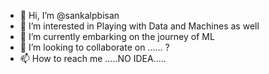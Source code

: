 - 👋 Hi, I’m @sankalpbisan
- 👀 I’m interested in Playing with Data and Machines as well
- 🌱 I’m currently embarking on the journey of ML
- 💞️ I’m looking to collaborate on ...... ?
- 📫 How to reach me .....NO IDEA.....

<!---
sankalpbisan/sankalpbisan is a ✨ special ✨ repository because its `README.md` (this file) appears on your GitHub profile.
You can click the Preview link to take a look at your changes.
--->
